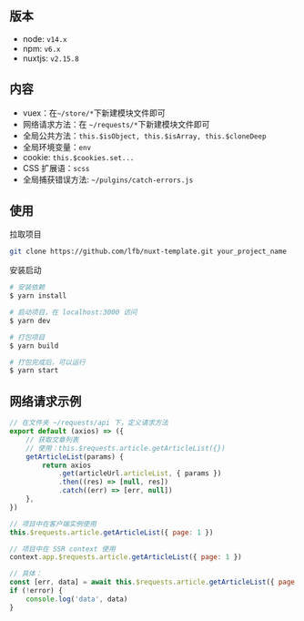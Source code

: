 ## 版本

-   node: `v14.x`
-   npm: `v6.x`
-   nuxtjs: `v2.15.8`

## 内容

-   vuex：在`~/store/*`下新建模块文件即可
-   网络请求方法：在 `~/requests/*`下新建模块文件即可
-   全局公共方法：`this.$isObject, this.$isArray, this.$cloneDeep`
-   全局环境变量：`env`
-   cookie: `this.$cookies.set... `
-   CSS 扩展语：`scss`
-   全局捕获错误方法: `~/pulgins/catch-errors.js`

## 使用

拉取项目

```bash
git clone https://github.com/lfb/nuxt-template.git your_project_name
```

安装启动

```bash
# 安装依赖
$ yarn install

# 启动项目，在 localhost:3000 访问
$ yarn dev

# 打包项目
$ yarn build

# 打包完成后，可以运行
$ yarn start
```

## 网络请求示例

```js
// 在文件夹 ~/requests/api 下，定义请求方法
export default (axios) => ({
    // 获取文章列表
    // 使用：this.$requests.article.getArticleList({})
    getArticleList(params) {
        return axios
            .get(articleUrl.articleList, { params })
            .then((res) => [null, res])
            .catch((err) => [err, null])
    },
})

// 项目中在客户端实例使用
this.$requests.article.getArticleList({ page: 1 })

// 项目中在 SSR context 使用
context.app.$requests.article.getArticleList({ page: 1 })

// 具体：
const [err, data] = await this.$requests.article.getArticleList({ page: 1 })
if (!error) {
    console.log('data', data)
}
```

